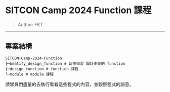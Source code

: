 # SITCON Camp 2024 Function 課程

> Author: FKT

---

## 專案結構

```
SITCON-Camp-2024-Function
├─beatify_design_function # 延伸學習 設計美美的 function
├─design_function # function 課程
└─module # module 課程
```

請學員們盡量的去執行看看這些程式的內容，並觀察程式的語意。